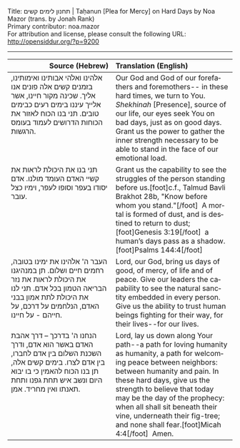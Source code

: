 <html>
<head></head>
<body>
Title: תחנון לימים קשים | Taḥanun [Plea for Mercy] on Hard Days by Noa Mazor (trans. by Jonah Rank)<br />
Primary contributor: noa.mazor<br />
For attribution and license, please consult the following URL: <a href="http://opensiddur.org/?p=9200">http://opensiddur.org/?p=9200</a>
<p />
<hr />

<table style="margin-left: auto;margin-right: auto;" class="draggable">
<thead><tr><th id="x" style="text-align: right;">Source (Hebrew)</th><th style="text-align: left;">Translation (English)</th></tr></thead>
<tbody>
<tr>
<td style="vertical-align:top;" width="46%">
<div class="liturgy" lang="he">
אלֹהינו ואלֹהי אבותינו ואימותינו, 
בזמנים קשים אלה פונים אנו אליך.
שכינה מקור חיינו, 
אשר אלייך עיננו בימים רעים כבימים טובים.
תני בנו הכוח לאזור את הכוחות הדרושים 
לעמוד בעומס הרגשות. 
</span></div></td>
 
<td style="vertical-align:top;" width="53%"><div class="english" lang="en">
Our God and God of our forefathers and foremothers--
in these hard times, we turn to You.
<em>Shekhinah</em> [Presence], source of our life, 
our eyes seek You on bad days, just as on good days.
Grant us the power to gather the inner strength necessary 
to be able to stand in the face of our emotional load.
</div></td></tr>

<tr><td style="vertical-align:top;" width="46%"><div class="liturgy" lang="he">
תני בנו את היכולת לראות את קשיי האדם העומד מולנו.
אדם יסודו בעפר וסופו לעפר, 
וימיו כצל עובר. 
</span></div></td>
 
<td style="vertical-align:top;" width="53%"><div class="english" lang="en">
Grant us the capability to see the struggles of the person standing before us.[foot]c.f., Talmud Bavli Brakhot 28b, "Know before whom you stand."[/foot]&nbsp;
A mortal is formed of dust, and is destined to return to dust;[foot]Genesis 3:19[/foot]&nbsp;
a human’s days pass as a shadow.[foot]Psalms 144:4[/foot]
</div></td></tr>

<tr><td style="vertical-align:top;" width="46%"><div class="liturgy" lang="he">
העבר ה' אלֹהינו את ימינו בטובה, רחמים חיים ושלום.
תן במנהיגנו את היכולת לראות את נזר הבריאה הטמון בכל אדם. 
תני לנו את היכולת לתת אמון בבני האדם, 
הנלחמים על דרכם, על חייהם - על חיינו.
</span></div></td>
 
<td style="vertical-align:top;" width="53%"><div class="english" lang="en">
Lord, our God, bring us days of good, of mercy, of life and of peace.
Give our leaders the capability to see the natural sanctity embedded in every person.
Give us the ability to trust human beings 
fighting for their way, for their lives--for our lives.
</div></td></tr>

<tr><td style="vertical-align:top;" width="46%"><div class="liturgy" lang="he">
הנחנו ה' בדרכך – דרך אהבת האדם באשר הוא אדם, 
ודרך השכנת השלום בין אדם לחברו, בין אדם לצרו.
בימים קשים אלה, 
תן בנו הכוח להאמין כי בו יבוא היום 
ונשב איש תחת גפנו ותחת תאנתו ואין מחריד.
אמן.
</span></div></td>
 
<td style="vertical-align:top;" width="53%"><div class="english" lang="en">
Lord, lay us down along Your path--a path for loving humanity as humanity, 
a path for welcoming peace between neighbors: between humanity and pain.
In these hard days, 
give us the strength to believe that today may be the day of the prophecy: 
when all shall sit beneath their vine, underneath their fig-tree; and none shall fear.[foot]Micah 4:4[/foot]&nbsp;
Amen.
</td></tr>
</tbody></table>
</body>
</html>